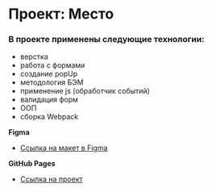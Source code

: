 # Проект: Место

### В проекте применены следующие технологии:

* верстка
* работа с формами
* создание popUp
* методология БЭМ
* применение js (обработчик событий)
* валидация форм
* ООП
* сборка Webpack

**Figma**

* [Ссылка на макет в Figma](https://www.figma.com/file/2cn9N9jSkmxD84oJik7xL7/JavaScript.-Sprint-4?node-id=0%3A1)

**GitHub Pages**

* [Ссылка на проект](https://nataliapushkina.github.io/mesto/)
